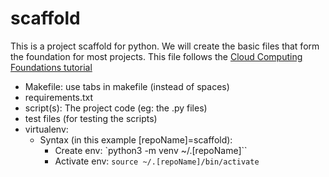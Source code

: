 # scaffold
This is a project scaffold for python. We will create the basic files that form the foundation for most projects.
This file follows the [Cloud Computing Foundations tutorial](https://www.coursera.org/learn/cloud-computing-foundations-duke/lecture/dxL50/constructing-a-python-project-scaffold) 

- Makefile: use tabs in makefile (instead of spaces)
- requirements.txt   
- script(s): The project code (eg: the .py files)
- test files (for testing the scripts)
- virtualenv:
    - Syntax (in this example [repoName]=scaffold): 
        - Create env: `python3 -m venv ~/.[repoName]``
        - Activate env: `source ~/.[repoName]/bin/activate`